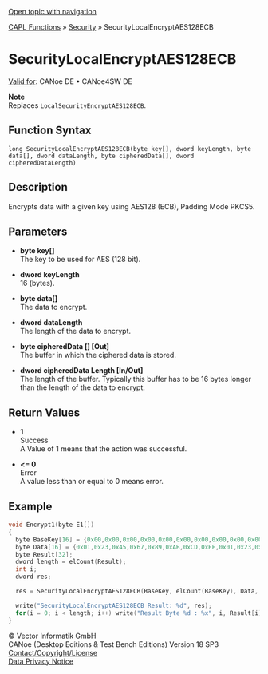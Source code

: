 [Open topic with navigation](../../../../../CANoeDEFamily.htm#Topics/CAPLFunctions/Security/Functions/CAPLfunctionSecurityLocalEncryptAES128ECB.md)

[CAPL Functions](../../CAPLfunctions.md) » [Security](../CAPLFunctionsSecurityOverview.md) » SecurityLocalEncryptAES128ECB

# SecurityLocalEncryptAES128ECB

[Valid for](../../../Shared/FeatureAvailability.md):  CANoe DE • CANoe4SW DE

**Note**  
Replaces `LocalSecurityEncryptAES128ECB`.

## Function Syntax

```
long SecurityLocalEncryptAES128ECB(byte key[], dword keyLength, byte data[], dword dataLength, byte cipheredData[], dword cipheredDataLength)
```

## Description

Encrypts data with a given key using AES128 (ECB), Padding Mode PKCS5.

## Parameters

- **byte key[]**  
  The key to be used for AES (128 bit).

- **dword keyLength**  
  16 (bytes).

- **byte data[]**  
  The data to encrypt.

- **dword dataLength**  
  The length of the data to encrypt.

- **byte cipheredData [] [Out]**  
  The buffer in which the ciphered data is stored.

- **dword cipheredData Length [In/Out]**  
  The length of the buffer. Typically this buffer has to be 16 bytes longer than the length of the data to encrypt.

## Return Values

- **1**  
  Success  
  A Value of 1 means that the action was successful.

- **<= 0**  
  Error  
  A value less than or equal to 0 means error.

## Example

```c
void Encrypt1(byte E1[])
{
  byte BaseKey[16] = {0x00,0x00,0x00,0x00,0x00,0x00,0x00,0x00,0x00,0x00,0x00,0x00,0x00,0x00,0x00,0x00};
  byte Data[16] = {0x01,0x23,0x45,0x67,0x89,0xAB,0xCD,0xEF,0x01,0x23,0x45,0x67,0x89,0xAB,0xCD,0xEF};
  byte Result[32];
  dword length = elCount(Result);
  int i;
  dword res;

  res = SecurityLocalEncryptAES128ECB(BaseKey, elCount(BaseKey), Data, elCount(Data), Result, length);

  write("SecurityLocalEncryptAES128ECB Result: %d", res);
  for(i = 0; i < length; i++) write("Result Byte %d : %x", i, Result[i]);
}
```

© Vector Informatik GmbH  
CANoe (Desktop Editions & Test Bench Editions) Version 18 SP3  
[Contact/Copyright/License](../../../Shared/ContactCopyrightLicense.md)  
[Data Privacy Notice](https://www.vector.com/int/en/company/get-info/privacy-policy/)
